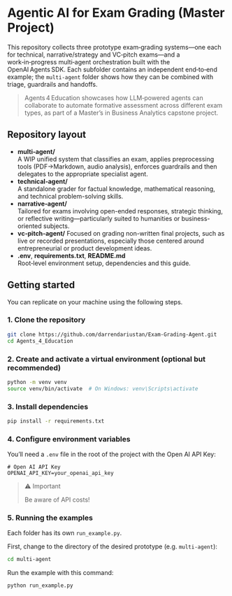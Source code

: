 # Agentic AI for Exam Grading (Master Project)

This repository collects three prototype exam‑grading systems—one each for technical, narrative/strategy and VC‑pitch exams—and a work‑in‑progress multi‑agent orchestration built with the OpenAI Agents SDK. Each subfolder contains an independent end‑to‑end example; the `multi‑agent` folder shows how they can be combined with triage, guardrails and handoffs.

> Agents 4 Education showcases how LLM‑powered agents can collaborate to automate formative assessment across different exam types, as part of a Master’s in Business Analytics capstone project.

## Repository layout

- **multi‑agent/**  
  A WIP unified system that classifies an exam, applies preprocessing tools (PDF→Markdown, audio analysis), enforces guardrails and then delegates to the appropriate specialist agent.  
- **technical‑agent/**  
  A standalone grader for factual knowledge, mathematical reasoning, and technical problem-solving skills.​
- **narrative‑agent/**  
  Tailored for exams involving open-ended responses, strategic thinking, or reflective writing—particularly suited to humanities or business-oriented subjects.
- **vc‑pitch‑agent/**
  Focused on grading non-written final projects, such as live or recorded presentations, especially those centered around entrepreneurial or product development ideas.​
- **.env**, **requirements.txt**, **README.md**  
  Root‑level environment setup, dependencies and this guide.

## Getting started

You can replicate on your machine using the following steps.


### 1. Clone the repository

```bash
git clone https://github.com/darrendariustan/Exam-Grading-Agent.git
cd Agents_4_Education
```

### 2. Create and activate a virtual environment (optional but recommended)

```bash
python -m venv venv
source venv/bin/activate  # On Windows: venv\Scripts\activate
```

### 3. Install dependencies

```bash
pip install -r requirements.txt
```

### 4. Configure environment variables

You’ll need a `.env` file in the root of the project with the Open AI API Key:

```
# Open AI API Key
OPENAI_API_KEY=your_openai_api_key
```

> ⚠️ Important
>
> Be aware of API costs!



### 5. Running the examples

Each folder has its own `run_example.py`.

First, change to the directory of the desired prototype (e.g. `multi-agent`):

```bash
cd multi-agent
```

Run the example with this command:

```bash
python run_example.py
```